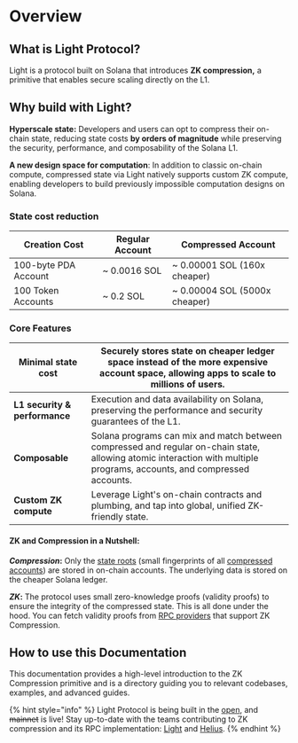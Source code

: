 # Overview

## What is Light Protocol? <a href="#what-is-light" id="what-is-light"></a>

Light is a protocol built on Solana that introduces **ZK compression,** a primitive that enables secure scaling directly on the L1.

## **Why build with Light?**

**Hyperscale state:** Developers and users can opt to compress their on-chain state, reducing state costs **by orders of magnitude** while preserving the security, performance, and composability of the Solana L1.

**A new design space for computation**: In addition to classic on-chain compute, compressed state via Light natively supports custom ZK compute, enabling developers to build previously impossible computation designs on Solana.



### State cost reduction <a href="#state-cost-reduction" id="state-cost-reduction"></a>

| Creation Cost        | Regular Account | Compressed Account             |
| -------------------- | --------------- | ------------------------------ |
| 100-byte PDA Account | \~ 0.0016 SOL   | \~ 0.00001 SOL (160x cheaper)  |
| 100 Token Accounts   | \~ 0.2 SOL      | \~ 0.00004 SOL (5000x cheaper) |

### Core Features <a href="#core-features" id="core-features"></a>

| **Minimal state cost**        | Securely stores state on cheaper ledger space instead of the more expensive account space, allowing apps to scale to millions of users.                                 |
| ----------------------------- | ----------------------------------------------------------------------------------------------------------------------------------------------------------------------- |
| **L1 security & performance** | Execution and data availability on Solana, preserving the performance and security guarantees of the L1.                                                                |
| **Composable**                | Solana programs can mix and match between compressed and regular on-chain state, allowing atomic interaction with multiple programs, accounts, and compressed accounts. |
| **Custom ZK compute**         | Leverage Light's on-chain contracts and plumbing, and tap into global, unified ZK-friendly state.                                                                       |

#### ZK and Compression in a Nutshell: <a href="#zk-and-compression-in-a-nutshell" id="zk-and-compression-in-a-nutshell"></a>

_**Compression**_**:** Only the [state roots](learn/core-concepts/state-trees.md) (small fingerprints of all [compressed accounts](learn/core-concepts/compressed-account-model.md)) are stored in on-chain accounts. The underlying data is stored on the cheaper Solana ledger.

_**ZK**_**:** The protocol uses small zero-knowledge proofs (validity proofs) to ensure the integrity of the compressed state. This is all done under the hood. You can fetch validity proofs from [RPC providers](developers/json-rpc-methods/) that support ZK Compression.

## How to use this Documentation

This documentation provides a high-level introduction to the ZK Compression primitive and is a directory guiding you to relevant codebases, examples, and advanced guides.

{% hint style="info" %}
Light Protocol is being built in the [open](https://github.com/Lightprotocol/light-protocol), and ~~mainnet~~ is live! Stay up-to-date with the teams contributing to ZK compression and its RPC implementation: [Light](https://twitter.com/LightProtocol) and [Helius](https://twitter.com/heliuslabs).
{% endhint %}
